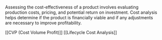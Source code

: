 Assessing the cost-effectiveness of a product involves evaluating production costs, pricing, and potential return on investment. Cost analysis helps determine if the product is financially viable and if any adjustments are necessary to improve profitability.

[[CVP (Cost Volume Profit)]]
[[Lifecycle Cost Analysis]]

